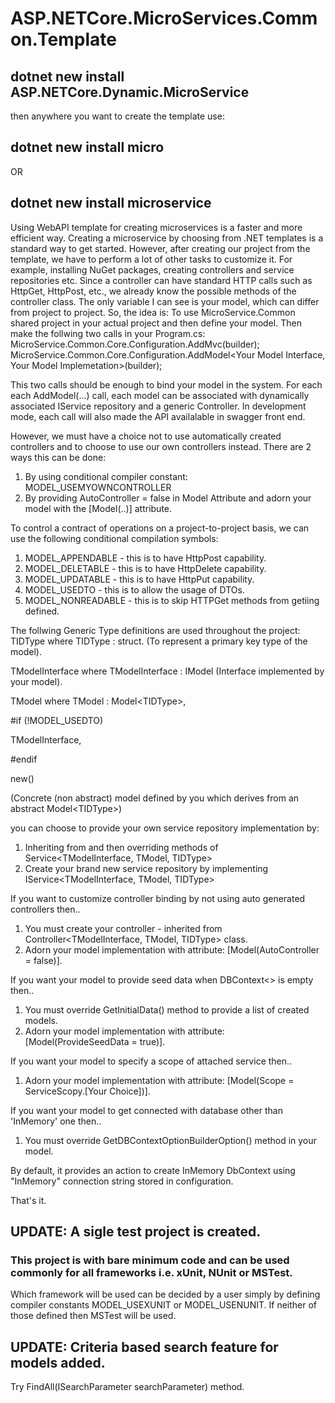 # ASP.NETCore.MicroServices.Common.Template

## dotnet new install ASP.NETCore.Dynamic.MicroService 

then anywhere you want to create the template use:

## dotnet new install micro
OR
## dotnet new install microservice

Using WebAPI template for creating microservices is a faster and more efficient way.
Creating a microservice by choosing from .NET templates is a standard way to get started. 
However, after creating our project from the template, we have to perform a lot of other tasks to customize it. 
For example, installing NuGet packages, creating controllers and service repositories etc. 
Since a controller can have standard HTTP calls such as HttpGet, HttpPost, etc., we already know the possible methods of the controller class. 
The only variable I can see is your model, which can differ from project to project. 
So, the idea is: To use MicroService.Common shared project in your actual project and then define your model.
Then make the follwing two calls in your Program.cs:
MicroService.Common.Core.Configuration.AddMvc(builder);
MicroService.Common.Core.Configuration.AddModel\<Your Model Interface, Your Model Implemetation\>(builder);

This two calls should be enough to bind your model in the system.
For each each AddModel(...) call, each model can be associated with dynamically associated IService repository and a generic Controller.
In development mode, each call will also made the API availalable in swagger front end.

However, we must have a choice not to use automatically created controllers and to choose to use our own controllers instead.
There are 2 ways this can be done:
1. By using conditional compiler constant: MODEL_USEMYOWNCONTROLLER
2. By providing AutoController = false in Model Attribute and adorn your model with the \[Model(..)\] attribute.

To control a contract of operations on a project-to-project basis, we can use the following conditional compilation symbols:
1. MODEL_APPENDABLE - this is to have HttpPost capability.
2. MODEL_DELETABLE - this is to have HttpDelete capability.
3. MODEL_UPDATABLE - this is to have HttpPut capability.
4. MODEL_USEDTO - this is to allow the usage of DTOs.
5. MODEL_NONREADABLE - this is to skip HTTPGet methods from getiing defined.
    
The follwing Generic Type definitions are used throughout the project:
TIDType where TIDType : struct. (To represent a primary key type of the model).

TModelInterface  where TModelInterface : IModel (Interface implemented by your model).

TModel where TModel : Model\<TIDType\>,

#if (!MODEL_USEDTO)

TModelInterface,

#endif

new()

(Concrete (non abstract) model defined by you which derives from an abstract Model\<TIDType\>) 

you can choose to provide your own service repository implementation by:
1. Inheriting from and then overriding methods of Service\<TModelInterface, TModel, TIDType\>
2. Create your brand new service repository by implementing IService\<TModelInterface, TModel, TIDType\>

If you want to customize controller binding by not using auto generated controllers then.. 
1. You must create your controller - inherited from Controller\<TModelInterface, TModel, TIDType\> class.
2. Adorn your model implementation with attribute: [Model(AutoController = false)]. 

If you want your model to provide seed data when DBContext\<\> is empty then.. 
1. You must override GetInitialData() method to provide a list of created models.
2. Adorn your model implementation with attribute: [Model(ProvideSeedData = true)].

If you want your model to specify a scope of attached service then.. 
1.  Adorn your model implementation with attribute: [Model(Scope = ServiceScopy.[Your Choice])].

If you want your model to get connected with database other than 'InMemory' one then..
1. You must override GetDBContextOptionBuilderOption() method in your model.
   
By default, it provides an action to create InMemory DbContext using "InMemory" connection string stored in configuration.

That's it. 

## UPDATE: A sigle test project is created.

### This project is with bare minimum code and can be used commonly for all frameworks i.e. xUnit, NUnit or MSTest.

Which framework will be used can be decided by a user simply by defining compiler constants MODEL_USEXUNIT or MODEL_USENUNIT. 
If neither of those defined then MSTest will be used.

## UPDATE: Criteria based search feature for models added.

Try FindAll(ISearchParameter searchParameter) method.
  
